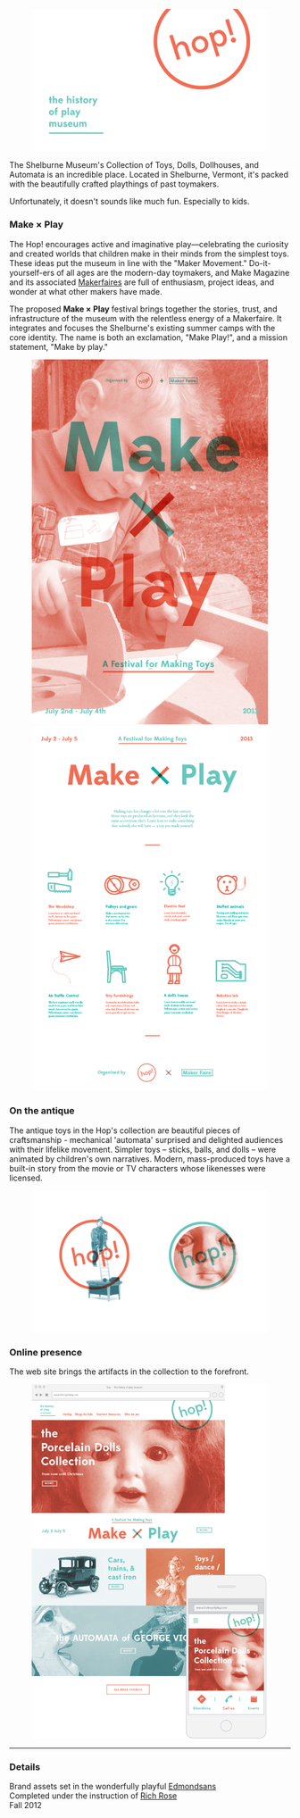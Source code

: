 <figure>
	<img data-lightbox="" src="img/hop/logo.png" />
</figure>


The Shelburne Museum's Collection of Toys, Dolls, Dollhouses, and Automata is an incredible place. Located in Shelburne, Vermont, it's packed with the beautifully crafted playthings of past toymakers.

Unfortunately, it doesn't sounds like much fun. Especially to kids.

### Make × Play

The Hop! encourages active and imaginative play—celebrating the curiosity and created worlds that children make in their minds from the simplest toys. These ideas put the museum in line with the "Maker Movement." Do-it-yourself-ers of all ages are the modern-day toymakers, and Make Magazine and its associated [Makerfaires](http://makerfaire.com/) are full of enthusiasm, project ideas, and wonder at what other makers have made.

The proposed  __Make × Play__ festival brings together the stories, trust, and infrastructure of the museum with the relentless energy of a Makerfaire. It integrates and focuses the Shelburne's existing summer camps with the core identity. The name is both an exclamation, "Make Play!", and a mission statement, "Make by play."

<figure>
	<div class="row2">
		<img data-lightbox="" src="img/hop/poster.png" />
		<img data-lightbox="" src="img/hop/poster2.png" />
	</div>
</figure>

### On the antique

The antique toys in the Hop's collection are beautiful pieces of craftsmanship - mechanical 'automata' surprised and delighted audiences with their lifelike movement. Simpler toys – sticks, balls, and dolls – were animated by children's own narratives. Modern, mass-produced toys have a built-in story from the movie or TV characters whose likenesses were licensed.

<figure>
	<img data-lightbox="" src="img/hop/logo-alt.png" />
</figure>

### Online presence

The web site brings the artifacts in the collection to the forefront.

<figure>
	<img data-lightbox="" src="img/hop/web.png" />
</figure>

<hr>

### Details

Brand assets set in the wonderfully playful [Edmondsans](http://www.losttype.com/font/?name=edmondsans) <br/> Completed under the instruction of [Rich Rose](http://www.popkitchen.net/) <br/> Fall 2012